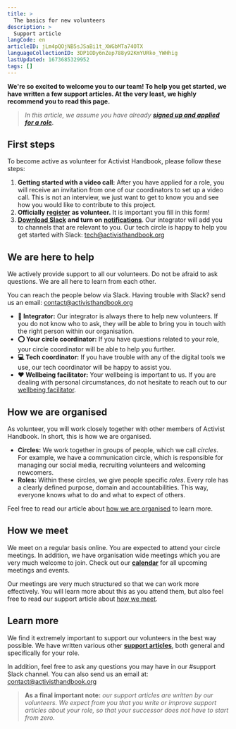 ```yaml
---
title: >
  The basics for new volunteers
description: >
  Support article
langCode: en
articleID: jLm4pQOjNB5sJSaBi1t_XWGbMTa74OTX
languageCollectionID: 3DP1ODy6nZep788y92KmYURko_YWHhig
lastUpdated: 1673685329952
tags: []
---
```


**We're so excited to welcome you to our team! To help you get started, we have written a few support articles. At the very least, we highly recommend you to read this page.**

> _In this article, we assume you have already_ [_**signed up and applied for a role**_](/join)_**.**_

## First steps

To become active as volunteer for Activist Handbook, please follow these steps:

1.  **Getting started with a video call:** After you have applied for a role, you will receive an invitation from one of our coordinators to set up a video call. This is not an interview, we just want to get to know you and see how you would like to contribute to this project.
2.  **Officially** [**register**](https://airtable.com/shrbfrxknihy8mYXe) **as volunteer.** It is important you fill in this form!
3.  [**Download Slack**](http://slack.com/download) **and turn on** [**notifications**](https://slack.com/intl/en-nl/help/articles/201355156-Configure-your-Slack-notifications). Our integrator will add you to channels that are relevant to you. Our tech circle is happy to help you get started with Slack: [tech@activisthandbook.org](/support/basics/tech@activisthandbook.org)

## We are here to help

We actively provide support to all our volunteers. Do not be afraid to ask questions. We are all here to learn from each other.

You can reach the people below via Slack. Having trouble with Slack? send us an email: [contact@activisthandbook.org](mailto:contact@activisthandbook.org)

-   **👋 Integrator:** Our integrator is always there to help new volunteers. If you do not know who to ask, they will be able to bring you in touch with the right person within our organisation.
-   **⭕️ Your circle coordinator:** If you have questions related to your role, your circle coordinator will be able to help you further.
-   **💻 Tech coordinator:** If you have trouble with any of the digital tools we use, our tech coordinator will be happy to assist you.
-   **❤️ Wellbeing facilitator:** Your wellbeing is important to us. If you are dealing with personal circumstances, do not hesitate to reach out to our [wellbeing facilitator](/support/wellbeing).

## How we are organised

As volunteer, you will work closely together with other members of Activist Handbook. In short, this is how we are organised.

-   **Circles:** We work together in groups of people, which we call _circles_. For example, we have a communication circle, which is responsible for managing our social media, recruiting volunteers and welcoming newcomers.
-   **Roles:** Within these circles, we give people specific _roles_. Every role has a clearly defined purpose, domain and accountabilities. This way, everyone knows what to do and what to expect of others.

Feel free to read our article about [how we are organised](/support/organisation) to learn more.

## **How we meet**

We meet on a regular basis online. You are expected to attend your circle meetings. In addition, we have organisation wide meetings which you are very much welcome to join. Check out our [**calendar**](https://calendar.google.com/calendar/u/0?cid=Y29udGFjdEBhY3RpdmlzdGhhbmRib29rLm9yZw) for all upcoming meetings and events.

Our meetings are very much structured so that we can work more effectively. You will learn more about this as you attend them, but also feel free to read our support article about [how we meet](/support/meetings).

## Learn more

We find it extremely important to support our volunteers in the best way possible. We have written various other [**support articles**](/support/website), both general and specifically for your role.

In addition, feel free to ask any questions you may have in our #support Slack channel. You can also send us an email at: [contact@activisthandbook.org](mailto:contact@activisthandbook.org)

> **As a final important note:** _our support articles are written by our volunteers. We expect from you that you write or improve support articles about your role, so that your successor does not have to start from zero._
